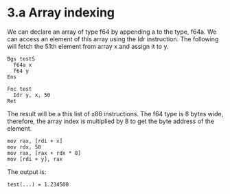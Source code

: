 # 3.a Array indexing

We can declare an array of type f64 by appending a to the type, f64a. We can access an element of this array using the Idr instruction. The following will fetch the 51th element from array x and assign it to y.


```
Bgs testS
  f64a x
  f64 y
Ens

Fnc test
  Idr y, x, 50
Ret
```

The result will be a this list of x86 instructions. The f64 type is 8 bytes wide, therefore, the array index is multiplied by 8 to get the byte address of the element.

```
mov rax, [rdi + x]
mov rdx, 50
mov rax, [rax + rdx * 8]
mov [rdi + y], rax
```

The output is:

```
test(...) = 1.234500
```
